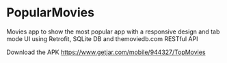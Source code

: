 # PopularMovies

Movies app to show the most popular app with a responsive design and tab mode UI
using Retrofit, SQLite DB and themoviedb.com RESTful API



Download the APK
https://www.getjar.com/mobile/944327/TopMovies
